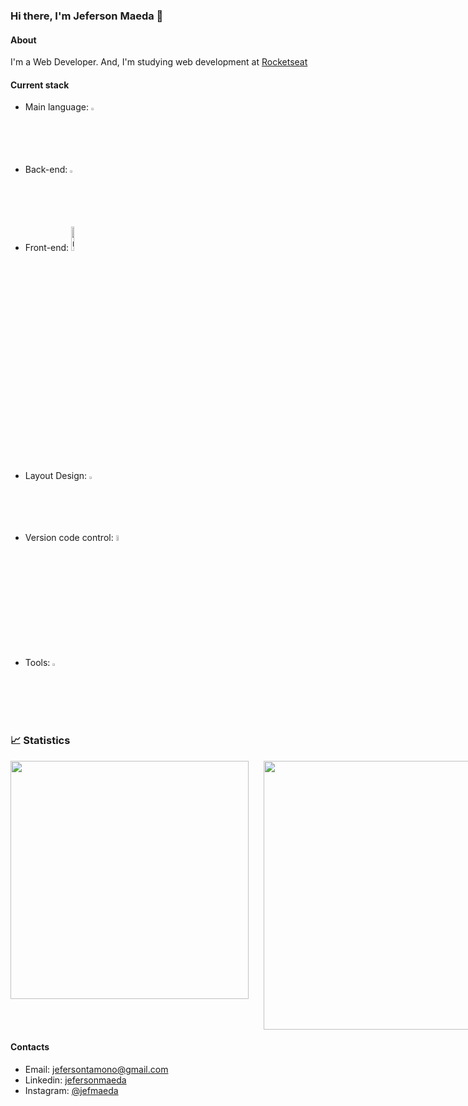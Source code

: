 ### Hi there, I'm Jeferson Maeda 👋

#### About
I'm a Web Developer. And, I'm studying web development at [Rocketseat](https://rocketseat.com.br)

#### Current stack
- Main language: <img width="2.3%" src="https://skillicons.dev/icons?i=js&theme=light" alt="JavaScript" />
- Back-end: <img width="2.3%" src="https://skillicons.dev/icons?i=nodejs&theme=light" alt="Nodejs" />
- Front-end: <img width="10%" src="https://skillicons.dev/icons?i=react,html,css,js&theme=light" alt="react,html,css,js" />
- Layout Design: <img width="2.3%" src="https://skillicons.dev/icons?i=figma&theme=light" alt="figma" />
- Version code control: <img width="5%" src="https://skillicons.dev/icons?i=git,github&theme=light" alt="git,github" />
- Tools: <img width="2.3%" src="https://skillicons.dev/icons?i=vscode&theme=light" alt="vscode" />

### 📈 Statistics
  <div style="display: flex; gap: 24px;">
    <img width="381" src="https://github-readme-stats.vercel.app/api/top-langs/?username=jefmaeda&layout=compact&langs_count=8&theme=tokyonight" />
    <img width="430" src="https://github-readme-stats.vercel.app/api?username=jefmaeda&show_icons=true&theme=radical" />
  </div>


#### Contacts
- Email: jefersontamono@gmail.com
- Linkedin: [jefersonmaeda](https://www.linkedin.com/in/jefersonmaeda/)
- Instagram: [@jefmaeda](https://www.instagram.com/jefmaeda/)
